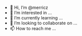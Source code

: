 - 👋 Hi, I’m @merricz
- 👀 I’m interested in ...
- 🌱 I’m currently learning ...
- 💞️ I’m looking to collaborate on ...
- 📫 How to reach me ...

<!---
merricz/merricz is a ✨ special ✨ repository because its `README.md` (this file) appears on your GitHub profile.
You can click the Preview link to take a look at your changes.
--->
